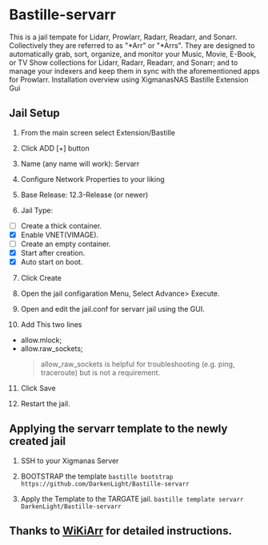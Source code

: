 # Bastille-servarr
This is a  jail tempate for Lidarr, Prowlarr, Radarr, Readarr, and Sonarr. Collectively they are referred to as "*Arr" or "*Arrs". They are designed to automatically grab, sort, organize, and monitor your Music, Movie, E-Book, or TV Show collections for Lidarr, Radarr, Readarr, and Sonarr; and to manage your indexers and keep them in sync with the aforementioned apps for Prowlarr.
Installation overview using XigmanasNAS Bastille Extension Gui

## Jail Setup
1. From the main screen select Extension/Bastille

2. Click ADD [+] button

3. Name (any name will work): Servarr

4. Configure Network Properties to your liking

5. Base Release: 12.3-Release (or newer)

6. Jail Type: 
- [ ] Create a thick container.
- [x] Enable VNET(VIMAGE).
- [ ] Create an empty container.
- [x] Start after creation.
- [x] Auto start on boot.

7. Click Create

8. Open the jail configaration Menu, Select Advance> Execute.

9. Open and edit the jail.conf for servarr jail using the GUI.

10. Add This two lines
- allow.mlock;
- allow.raw_sockets;
  > allow_raw_sockets is helpful for troubleshooting (e.g. ping, traceroute) but is not a requirement.
11. Click Save

12. Restart the jail.


## Applying the servarr template to the newly created jail

1. SSH to your Xigmanas Server

2. BOOTSTRAP the template
`bastille bootstrap https://github.com/DarkenLight/Bastille-servarr`

3. Apply the Template to the TARGATE jail.
`bastille template servarr DarkenLight/Bastille-servarr`


## Thanks to [WiKiArr](https://wiki.servarr.com) for detailed instructions.
